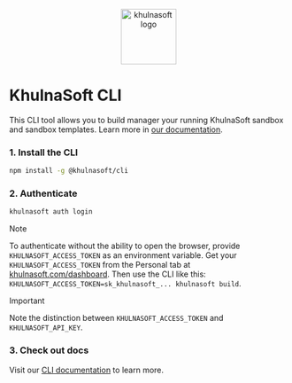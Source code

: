 <p align="center">
  <img width="100" src="https://raw.githubusercontent.com/khulnasoft/KHULNASOFT/refs/heads/main/readme-assets/logo-circle.png" alt="khulnasoft logo">
</p>

# KhulnaSoft CLI

This CLI tool allows you to build manager your running KhulnaSoft sandbox and sandbox templates. Learn more in [our documentation](https://khulnasoft.com/docs).

### 1. Install the CLI

```bash
npm install -g @khulnasoft/cli
```

### 2. Authenticate

```bash
khulnasoft auth login
```

> [!NOTE] 
> To authenticate without the ability to open the browser, provide
> `KHULNASOFT_ACCESS_TOKEN` as an environment variable. Get your `KHULNASOFT_ACCESS_TOKEN`
> from the Personal tab at [khulnasoft.com/dashboard](https://khulnasoft.com/dashboard). Then use the CLI like this:
> `KHULNASOFT_ACCESS_TOKEN=sk_khulnasoft_... khulnasoft build`.

> [!IMPORTANT]  
> Note the distinction between `KHULNASOFT_ACCESS_TOKEN` and `KHULNASOFT_API_KEY`.

### 3. Check out docs
Visit our [CLI documentation](https://khulnasoft.com/docs) to learn more.
